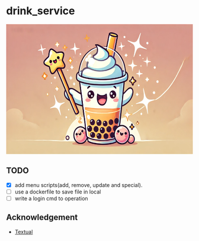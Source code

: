 # drink_service

<p align="center">
  <img src="files/banner.webp" alt="Alert Text" width="800" height="350">
</p>

## TODO  

- [x] add menu scripts(add, remove, update and special).
- [ ] use a dockerfile to save file in local
- [ ] write a login cmd to operation

## Acknowledgement  

- [Textual](https://github.com/Textualize/textual)
